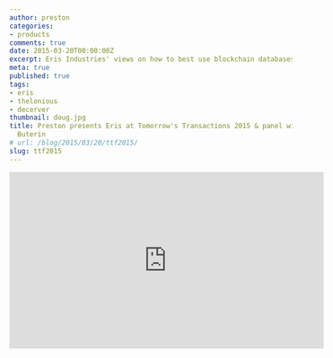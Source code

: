 ```yaml
---
author: preston
categories:
- products
comments: true
date: 2015-03-20T00:00:00Z
excerpt: Eris Industries' views on how to best use blockchain databases.
meta: true
published: true
tags:
- eris
- thelonious
- decerver
thumbnail: doug.jpg
title: Preston presents Eris at Tomorrow's Transactions 2015 & panel with Vitalik
  Buterin
# url: /blog/2015/03/20/ttf2015/
slug: ttf2015
---
```


<iframe width="560" height="315" src="https://www.youtube.com/embed/zgkmQ-jQJHk" frameborder="0" allowfullscreen></iframe>
